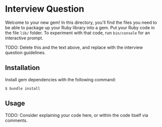 # Interview Question

Welcome to your new gem! In this directory, you'll find the files you need to be able to package up your Ruby library into a gem. Put your Ruby code in the file `lib/` folder. To experiment with that code, run `bin/console` for an interactive prompt.

TODO: Delete this and the text above, and replace with the interview question guidelines.

## Installation

Install gem dependencies with the following command:

    $ bundle install

## Usage

TODO: Consider explaining your code here, or within the code itself via comments.
